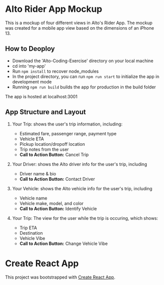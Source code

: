 # Alto Rider App Mockup
This is a mockup of four different views in Alto's Rider App. The mockup was created for a mobile app view based on the dimensions of an iPhone 13.

## How to Deoploy
- Download the 'Alto-Coding-Exercise' directory on your local machine
- cd into 'my-app'
- Run `npm install` to recover node_modules
- In the project directory, you can run `npm run start` to initialize the app in development mode
- Running `npm run build` builds the app for production in the build folder

The app is hosted at localhost:3001

## App Structure and Layout

1. Your Trip: shows the user's trip information, including:
    - Estimated fare, passenger range, payment type
    - Vehicle ETA
    - Pickup location/dropoff location
    - Trip notes from the user
    - **Call to Action Button:** Cancel Trip

2. Your Driver: shows the Alto driver info for the user's trip, including
    - Driver name & bio
    - **Call to Action Button:** Contact Driver

3. Your Vehicle: shows the Alto vehicle info for the user's trip, including
    - Vehicle name
    - Vehicle make, model, and color
    - **Call to Action Button:** Identify Vehicle

4. Your Trip: The view for the user while the trip is occuring, which shows:
    - Trip ETA
    - Destination
    - Vehicle Vibe
    - **Call to Action Button:** Change Vehicle Vibe

# Create React App
This project was bootstrapped with [Create React App](https://github.com/facebook/create-react-app).